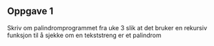 ## Oppgave 1

Skriv om palindromprogrammet fra uke 3 slik at det bruker en rekursiv funksjon til å sjekke om en tekststreng er et palindrom
